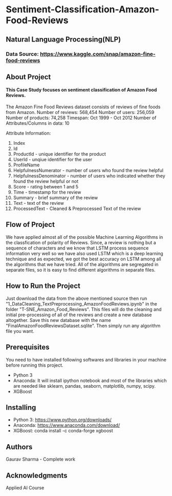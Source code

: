 # Sentiment-Classification-Amazon-Food-Reviews
## Natural Language Processing(NLP)
### Data Source: https://www.kaggle.com/snap/amazon-fine-food-reviews
## About Project
#### This Case Study focuses on sentiment classification of Amazon Food Reviews.
The Amazon Fine Food Reviews dataset consists of reviews of fine foods from Amazon.
Number of reviews: 568,454 Number of users: 256,059 Number of products: 74,258 Timespan: Oct 1999 - Oct 2012 Number of Attributes/Columns in data: 10

Attribute Information:

1.  Index
2.  Id
3.  ProductId - unique identifier for the product
4.  UserId - unqiue identifier for the user
5.  ProfileName
6.  HelpfulnessNumerator - number of users who found the review helpful
7.  HelpfulnessDenominator - number of users who indicated whether they found the review helpful or not
8.  Score - rating between 1 and 5
9.  Time - timestamp for the review
10. Summary - brief summary of the review
11. Text - text of the review
12. ProcessedText - Cleaned & Preprocessed Text of the review
## Flow of Project
We have applied almost all of the possible Machine Learning Algorithms in the classfication of polarity of Reviews. 
Since, a review is nothing but a sequence of characters and we know that LSTM process sequence information very well so we have also used LSTM which is a deep learning technique and as expected, we got the best accuracy on LSTM among all the algorithms that we have tried.
All of the algorithms are segregated in separate files, so it is easy to find different algorithms in separate files.
## How to Run the Project
Just download the data from the above mentioned source then run "1_DataCleaning_TextPreprocessing_AmazonFoodReviews.ipynb" in the folder "T-SNE_Amazon_Food_Reviews". This files will do the cleaning and initial pre-processing of all of the reviews and create a new database altogether. Save this new database with the name "FinalAmazonFoodReviewsDataset.sqlite". Then simply run any algorithm file you want.
## Prerequisites
You need to have installed following softwares and libraries in your machine before running this project.
* Python 3
* Anaconda: It will install ipython notebook and most of the libraries which are needed like sklearn, pandas, seaborn, matplotlib, numpy, scipy.
* XGBoost
## Installing
* Python 3: https://www.python.org/downloads/
* Anaconda: https://www.anaconda.com/download/
* XGBoost: conda install -c conda-forge xgboost
## Authors
Gaurav Sharma - Complete work
## Acknowledgments
Applied AI Course
